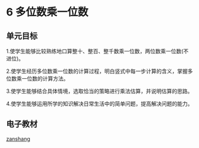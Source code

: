 # 6 多位数乘一位数

## 单元目标

1.使学生能够比较熟练地口算整十、整百、整千数乘一位数，两位数乘一位数(不进位)。

2.使学生经历多位数乘一位数的计算过程，明白竖式中每一步计算的含义，掌握多位数乘一位数的计算方法。

3.使学生能够结合具体情境，选取恰当的策略进行乘法估算，并说明估算的思路。

4.使学生能够运用所学的知识解决日常生活中的简单问题，提高解决问题的能力。


## 电子教材

<Ebook grade="xxsx3a" :pages="56" :paged="76" ></Ebook>

[zanshang](../res/zanshang.md ':include')